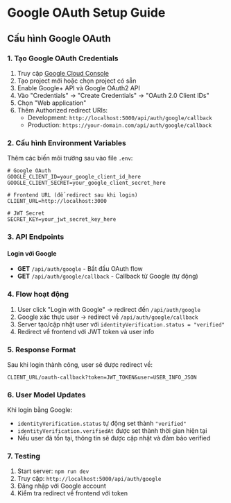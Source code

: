 # Google OAuth Setup Guide

## Cấu hình Google OAuth

### 1. Tạo Google OAuth Credentials

1. Truy cập [Google Cloud Console](https://console.cloud.google.com/)
2. Tạo project mới hoặc chọn project có sẵn
3. Enable Google+ API và Google OAuth2 API
4. Vào "Credentials" → "Create Credentials" → "OAuth 2.0 Client IDs"
5. Chọn "Web application"
6. Thêm Authorized redirect URIs:
   - Development: `http://localhost:5000/api/auth/google/callback`
   - Production: `https://your-domain.com/api/auth/google/callback`

### 2. Cấu hình Environment Variables

Thêm các biến môi trường sau vào file `.env`:

```env
# Google OAuth
GOOGLE_CLIENT_ID=your_google_client_id_here
GOOGLE_CLIENT_SECRET=your_google_client_secret_here

# Frontend URL (để redirect sau khi login)
CLIENT_URL=http://localhost:3000

# JWT Secret
SECRET_KEY=your_jwt_secret_key_here
```

### 3. API Endpoints

#### Login với Google
- **GET** `/api/auth/google` - Bắt đầu OAuth flow
- **GET** `/api/auth/google/callback` - Callback từ Google (tự động)

### 4. Flow hoạt động

1. User click "Login with Google" → redirect đến `/api/auth/google`
2. Google xác thực user → redirect về `/api/auth/google/callback`
3. Server tạo/cập nhật user với `identityVerification.status = "verified"`
4. Redirect về frontend với JWT token và user info

### 5. Response Format

Sau khi login thành công, user sẽ được redirect về:
```
CLIENT_URL/oauth-callback?token=JWT_TOKEN&user=USER_INFO_JSON
```

### 6. User Model Updates

Khi login bằng Google:
- `identityVerification.status` tự động set thành `"verified"`
- `identityVerification.verifiedAt` được set thành thời gian hiện tại
- Nếu user đã tồn tại, thông tin sẽ được cập nhật và đảm bảo verified

### 7. Testing

1. Start server: `npm run dev`
2. Truy cập: `http://localhost:5000/api/auth/google`
3. Đăng nhập với Google account
4. Kiểm tra redirect về frontend với token 